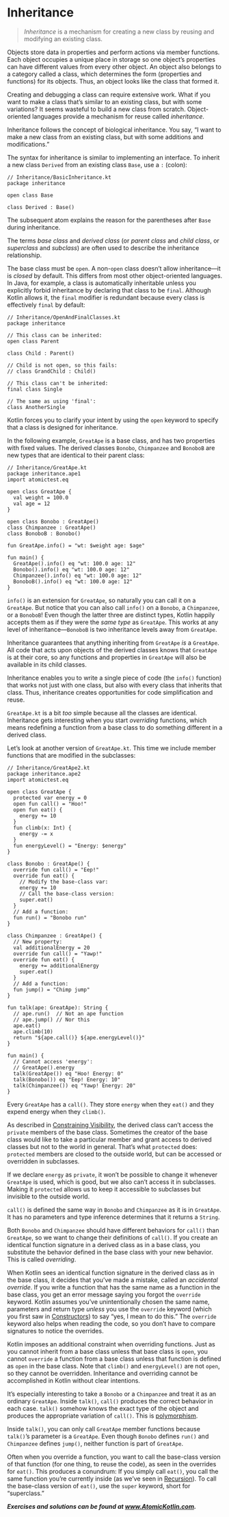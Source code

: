 # Inheritance

> *Inheritance* is a mechanism for creating a new class by reusing and modifying an existing class.

Objects store data in properties and perform actions via member functions. Each object occupies a unique place in storage so one object’s properties can have different values from every other object. An object also belongs to a category called a class, which determines the form (properties and functions) for its objects. Thus, an object looks like the class that formed it.

Creating and debugging a class can require extensive work. What if you want to make a class that’s similar to an existing class, but with some variations? It seems wasteful to build a new class from scratch. Object-oriented languages provide a mechanism for reuse called *inheritance*.

Inheritance follows the concept of biological inheritance. You say, “I want to make a new class from an existing class, but with some additions and modifications.”

The syntax for inheritance is similar to implementing an interface. To inherit a new class `Derived` from an existing class `Base`, use a `:` (colon):

```
// Inheritance/BasicInheritance.kt
package inheritance

open class Base

class Derived : Base()
```

The subsequent atom explains the reason for the parentheses after `Base` during inheritance.

The terms *base class* and *derived class* (or *parent class* and *child class*, or *superclass* and *subclass*) are often used to describe the inheritance relationship.

The base class must be `open`. A non-`open` class doesn’t allow inheritance—it is *closed* by default. This differs from most other object-oriented languages. In Java, for example, a class is automatically inheritable unless you explicitly forbid inheritance by declaring that class to be `final`. Although Kotlin allows it, the `final` modifier is redundant because every class is effectively `final` by default:

```
// Inheritance/OpenAndFinalClasses.kt
package inheritance

// This class can be inherited:
open class Parent

class Child : Parent()

// Child is not open, so this fails:
// class GrandChild : Child()

// This class can't be inherited:
final class Single

// The same as using 'final':
class AnotherSingle
```

Kotlin forces you to clarify your intent by using the `open` keyword to specify that a class is designed for inheritance.

In the following example, `GreatApe` is a base class, and has two properties with fixed values. The derived classes `Bonobo`, `Chimpanzee` and `BonoboB` are new types that are identical to their parent class:

```
// Inheritance/GreatApe.kt
package inheritance.ape1
import atomictest.eq

open class GreatApe {
  val weight = 100.0
  val age = 12
}

open class Bonobo : GreatApe()
class Chimpanzee : GreatApe()
class BonoboB : Bonobo()

fun GreatApe.info() = "wt: $weight age: $age"

fun main() {
  GreatApe().info() eq "wt: 100.0 age: 12"
  Bonobo().info() eq "wt: 100.0 age: 12"
  Chimpanzee().info() eq "wt: 100.0 age: 12"
  BonoboB().info() eq "wt: 100.0 age: 12"
}
```

`info()` is an extension for `GreatApe`, so naturally you can call it on a `GreatApe`. But notice that you can also call `info()` on a `Bonobo`, a `Chimpanzee`, or a `BonoboB`! Even though the latter three are distinct types, Kotlin happily accepts them as if they were the *same type* as `GreatApe`. This works at any level of inheritance—`BonoboB` is two inheritance levels away from `GreatApe`.

Inheritance guarantees that anything inheriting from `GreatApe` *is* a `GreatApe`. All code that acts upon objects of the derived classes knows that `GreatApe` is at their core, so any functions and properties in `GreatApe` will also be available in its child classes.

Inheritance enables you to write a single piece of code (the `info()` function) that works not just with one class, but also with every class that inherits that class. Thus, inheritance creates opportunities for code simplification and reuse.

`GreatApe.kt` is a bit *too* simple because all the classes are identical. Inheritance gets interesting when you start *overriding* functions, which means redefining a function from a base class to do something different in a derived class.

Let’s look at another version of `GreatApe.kt`. This time we include member functions that are modified in the subclasses:

```
// Inheritance/GreatApe2.kt
package inheritance.ape2
import atomictest.eq

open class GreatApe {
  protected var energy = 0
  open fun call() = "Hoo!"
  open fun eat() {
    energy += 10
  }
  fun climb(x: Int) {
    energy -= x
  }
  fun energyLevel() = "Energy: $energy"
}

class Bonobo : GreatApe() {
  override fun call() = "Eep!"
  override fun eat() {
    // Modify the base-class var:
    energy += 10
    // Call the base-class version:
    super.eat()
  }
  // Add a function:
  fun run() = "Bonobo run"
}

class Chimpanzee : GreatApe() {
  // New property:
  val additionalEnergy = 20
  override fun call() = "Yawp!"
  override fun eat() {
    energy += additionalEnergy
    super.eat()
  }
  // Add a function:
  fun jump() = "Chimp jump"
}

fun talk(ape: GreatApe): String {
  // ape.run()  // Not an ape function
  // ape.jump() // Nor this
  ape.eat()
  ape.climb(10)
  return "${ape.call()} ${ape.energyLevel()}"
}

fun main() {
  // Cannot access 'energy':
  // GreatApe().energy
  talk(GreatApe()) eq "Hoo! Energy: 0"
  talk(Bonobo()) eq "Eep! Energy: 10"
  talk(Chimpanzee()) eq "Yawp! Energy: 20"
}
```

Every `GreatApe` has a `call()`. They store `energy` when they `eat()` and they expend energy when they `climb()`.

As described in [Constraining Visibility](javascript:void(0)), the derived class can’t access the `private` members of the base class. Sometimes the creator of the base class would like to take a particular member and grant access to derived classes but not to the world in general. That’s what `protected` does: `protected` members are closed to the outside world, but can be accessed or overridden in subclasses.

If we declare `energy` as `private`, it won’t be possible to change it whenever `GreatApe` is used, which is good, but we also can’t access it in subclasses. Making it `protected` allows us to keep it accessible to subclasses but invisible to the outside world.

`call()` is defined the same way in `Bonobo` and `Chimpanzee` as it is in `GreatApe`. It has no parameters and type inference determines that it returns a `String`.

Both `Bonobo` and `Chimpanzee` should have different behaviors for `call()` than `GreatApe`, so we want to change their definitions of `call()`. If you create an identical function signature in a derived class as in a base class, you substitute the behavior defined in the base class with your new behavior. This is called *overriding*.

When Kotlin sees an identical function signature in the derived class as in the base class, it decides that you’ve made a mistake, called an *accidental override*. If you write a function that has the same name as a function in the base class, you get an error message saying you forgot the `override` keyword. Kotlin assumes you’ve unintentionally chosen the same name, parameters and return type *unless* you use the `override` keyword (which you first saw in [Constructors](javascript:void(0))) to say “yes, I mean to do this.” The `override` keyword also helps when reading the code, so you don’t have to compare signatures to notice the overrides.

Kotlin imposes an additional constraint when overriding functions. Just as you cannot inherit from a base class unless that base class is `open`, you cannot `override` a function from a base class unless that function is defined as `open` in the base class. Note that `climb()` and `energyLevel()` are not `open`, so they cannot be overridden. Inheritance and overriding cannot be accomplished in Kotlin without clear intentions.

It’s especially interesting to take a `Bonobo` or a `Chimpanzee` and treat it as an ordinary `GreatApe`. Inside `talk()`, `call()` produces the correct behavior in each case. `talk()` somehow knows the exact type of the object and produces the appropriate variation of `call()`. This is [polymorphism](javascript:void(0)).

Inside `talk()`, you can only call `GreatApe` member functions because `talk()`’s parameter is a `GreatApe`. Even though `Bonobo` defines `run()` and `Chimpanzee` defines `jump()`, neither function is part of `GreatApe`.

Often when you override a function, you want to call the base-class version of that function (for one thing, to reuse the code), as seen in the overrides for `eat()`. This produces a conundrum: If you simply call `eat()`, you call the same function you’re currently inside (as we’ve seen in [Recursion](javascript:void(0))). To call the base-class version of `eat()`, use the `super` keyword, short for “superclass.”

***Exercises and solutions can be found at www.AtomicKotlin.com.***